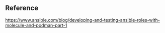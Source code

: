 


## Reference

https://www.ansible.com/blog/developing-and-testing-ansible-roles-with-molecule-and-podman-part-1
